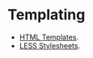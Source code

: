 # Templating

- [HTML Templates](templating/html-templates.md).
- [LESS Stylesheets](templating/less-stylesheets.md).
